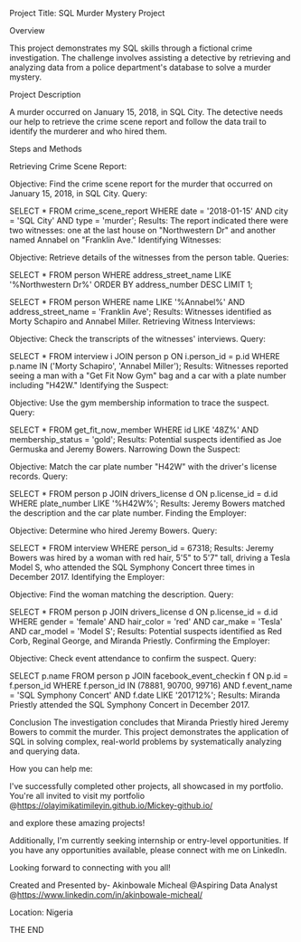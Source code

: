 Project Title: SQL Murder Mystery Project

Overview

This project demonstrates my SQL skills through a fictional crime investigation. The challenge involves assisting a detective by retrieving and analyzing data from a police department's database to solve a murder mystery.

Project Description

A murder occurred on January 15, 2018, in SQL City. The detective needs our help to retrieve the crime scene report and follow the data trail to identify the murderer and who hired them.

Steps and Methods

Retrieving Crime Scene Report:

Objective: Find the crime scene report for the murder that occurred on January 15, 2018, in SQL City. Query:

SELECT * FROM crime_scene_report WHERE date = '2018-01-15' AND city = 'SQL City' AND type = 'murder'; Results: The report indicated there were two witnesses: one at the last house on "Northwestern Dr" and another named Annabel on "Franklin Ave." Identifying Witnesses:

Objective: Retrieve details of the witnesses from the person table. Queries:

SELECT * FROM person
WHERE address_street_name LIKE '%Northwestern Dr%' ORDER BY address_number DESC LIMIT 1;

SELECT * FROM person WHERE name LIKE '%Annabel%' AND address_street_name = 'Franklin Ave'; Results: Witnesses identified as Morty Schapiro and Annabel Miller. Retrieving Witness Interviews:

Objective: Check the transcripts of the witnesses' interviews. Query:

SELECT * FROM interview i JOIN person p ON i.person_id = p.id WHERE p.name IN ('Morty Schapiro', 'Annabel Miller'); Results: Witnesses reported seeing a man with a "Get Fit Now Gym" bag and a car with a plate number including "H42W." Identifying the Suspect:

Objective: Use the gym membership information to trace the suspect. Query:

SELECT * FROM get_fit_now_member WHERE id LIKE '48Z%' AND membership_status = 'gold'; Results: Potential suspects identified as Joe Germuska and Jeremy Bowers. Narrowing Down the Suspect:

Objective: Match the car plate number "H42W" with the driver's license records. Query:

SELECT * FROM person p JOIN drivers_license d ON p.license_id = d.id WHERE plate_number LIKE '%H42W%'; Results: Jeremy Bowers matched the description and the car plate number. Finding the Employer:

Objective: Determine who hired Jeremy Bowers. Query:

SELECT * FROM interview WHERE person_id = 67318; Results: Jeremy Bowers was hired by a woman with red hair, 5'5" to 5'7" tall, driving a Tesla Model S, who attended the SQL Symphony Concert three times in December 2017. Identifying the Employer:

Objective: Find the woman matching the description. Query:

SELECT * FROM person p JOIN drivers_license d ON p.license_id = d.id WHERE gender = 'female' AND hair_color = 'red' AND car_make = 'Tesla' AND car_model = 'Model S'; Results: Potential suspects identified as Red Corb, Reginal George, and Miranda Priestly. Confirming the Employer:

Objective: Check event attendance to confirm the suspect. Query:

SELECT p.name FROM person p JOIN facebook_event_checkin f ON p.id = f.person_id WHERE f.person_id IN (78881, 90700, 99716) AND f.event_name = 'SQL Symphony Concert' AND f.date LIKE '201712%'; Results: Miranda Priestly attended the SQL Symphony Concert in December 2017.

Conclusion The investigation concludes that Miranda Priestly hired Jeremy Bowers to commit the murder. This project demonstrates the application of SQL in solving complex, real-world problems by systematically analyzing and querying data.

How you can help me:

I've successfully completed other projects, all showcased in my portfolio. You're all invited to visit my portfolio @https://olayimikatimileyin.github.io/Mickey-github.io/

 and explore these amazing projects!

Additionally, I'm currently seeking internship or entry-level opportunities. If you have any opportunities available, please connect with me on LinkedIn.

Looking forward to connecting with you all!

Created and Presented by- Akinbowale Micheal @Aspiring Data Analyst @https://www.linkedin.com/in/akinbowale-micheal/

Location: Nigeria

THE END
